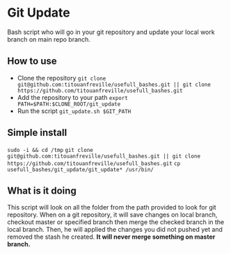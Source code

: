 # Git Update

Bash script who will go in your git repository and update your local work branch on main repo branch.

## How to use 

- Clone the repository `git clone git@github.com:titouanfreville/usefull_bashes.git || git clone https://github.com/titouanfreville/usefull_bashes.git`
- Add the repository to your path `export PATH=$PATH:$CLONE_ROOT/git_update`
- Run the script `git_update.sh $GIT_PATH`

## Simple install

`sudo -i && cd /tmp`
`git clone git@github.com:titouanfreville/usefull_bashes.git || git clone https://github.com/titouanfreville/usefull_bashes.git`
`cp usefull_bashes/git_update/git_update* /usr/bin/`

## What is it doing

This script will look on all the folder from the path provided to look for git repository. When on a git repository, it will save changes on local branch, checkout master or specified branch then merge the checked branch in the local branch. Then, he will applied the changes you did not pushed yet and removed the stash he created. **It will never merge something on master branch.**


